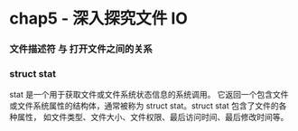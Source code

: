 # chap5 - 深入探究文件 IO

### 文件描述符 与 打开文件之间的关系

### struct stat

stat 是一个用于获取文件或文件系统状态信息的系统调用。
它返回一个包含文件或文件系统属性的结构体，通常被称为 struct stat。struct stat 包含了文件的各种属性，
如文件类型、文件大小、文件权限、最后访问时间、最后修改时间等。
